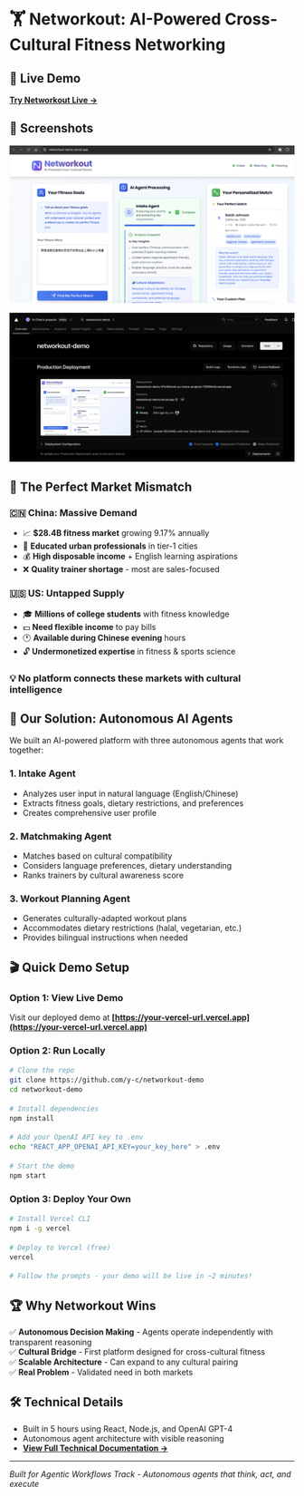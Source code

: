 # 🏋️ Networkout: AI-Powered Cross-Cultural Fitness Networking

## 🚀 Live Demo
**[Try Networkout Live →](https://networkout-demo.vercel.app/)**

## 📸 Screenshots
![Demo](screenshots/demo.png)

![Deployment](screenshots/deployment.png)

## 🎯 The Perfect Market Mismatch

### 🇨🇳 China: Massive Demand
- 📈 **$28.4B fitness market** growing 9.17% annually
- 🏢 **Educated urban professionals** in tier-1 cities
- 💰 **High disposable income** + English learning aspirations
- ❌ **Quality trainer shortage** - most are sales-focused

### 🇺🇸 US: Untapped Supply
- 🎓 **Millions of college students** with fitness knowledge
- 💵 **Need flexible income** to pay bills
- 🕐 **Available during Chinese evening** hours
- 🔓 **Undermonetized expertise** in fitness & sports science

### 💡 No platform connects these markets with cultural intelligence

## 🤖 Our Solution: Autonomous AI Agents
We built an AI-powered platform with three autonomous agents that work together:

### 1. **Intake Agent** 
- Analyzes user input in natural language (English/Chinese)
- Extracts fitness goals, dietary restrictions, and preferences
- Creates comprehensive user profile

### 2. **Matchmaking Agent**
- Matches based on cultural compatibility
- Considers language preferences, dietary understanding
- Ranks trainers by cultural awareness score

### 3. **Workout Planning Agent**
- Generates culturally-adapted workout plans
- Accommodates dietary restrictions (halal, vegetarian, etc.)
- Provides bilingual instructions when needed

## 🎬 Quick Demo Setup

### Option 1: View Live Demo
Visit our deployed demo at **[https://your-vercel-url.vercel.app](https://your-vercel-url.vercel.app)**

### Option 2: Run Locally
```bash
# Clone the repo
git clone https://github.com/y-c/networkout-demo
cd networkout-demo

# Install dependencies
npm install

# Add your OpenAI API key to .env
echo "REACT_APP_OPENAI_API_KEY=your_key_here" > .env

# Start the demo
npm start
```

### Option 3: Deploy Your Own
```bash
# Install Vercel CLI
npm i -g vercel

# Deploy to Vercel (free)
vercel

# Follow the prompts - your demo will be live in ~2 minutes!
```

## 🏆 Why Networkout Wins
✅ **Autonomous Decision Making** - Agents operate independently with transparent reasoning  
✅ **Cultural Bridge** - First platform designed for cross-cultural fitness  
✅ **Scalable Architecture** - Can expand to any cultural pairing  
✅ **Real Problem** - Validated need in both markets  

## 🛠️ Technical Details
- Built in 5 hours using React, Node.js, and OpenAI GPT-4
- Autonomous agent architecture with visible reasoning
- **[View Full Technical Documentation →](public/TECHNICAL_README.md)**

---
*Built for Agentic Workflows Track - Autonomous agents that think, act, and execute*